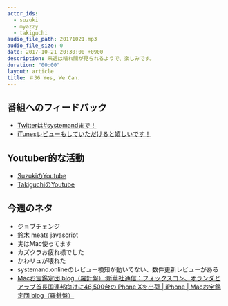 ```yaml
---
actor_ids:
  - suzuki
  - myazzy
  - takiguchi
audio_file_path: 20171021.mp3
audio_file_size: 0
date: 2017-10-21 20:30:00 +0900
description: 来週は晴れ間が見られるようで、楽しみです。
duration: "00:00"
layout: article
title: ＃36 Yes, We Can.
---
```

## 番組へのフィードバック
* [Twitterは#systemandまで！](https://twitter.com/search?q=%23systemand)
* [iTunesレビューもしていただけると嬉しいです！](https://itunes.apple.com/jp/podcast/systemand-online/id1205168408?mt=2)

## Youtuber的な活動
* [SuzukiのYoutube](https://www.youtube.com/channel/UCqTozqKO5AWD8OccCnW3Rvw)
* [TakiguchiのYoutube](https://www.youtube.com/channel/UCtoXGiMeDggQPdGoanDE2sA)


## 今週のネタ
* ジョブチェンジ
* 鈴木 meats javascript
* 実はMac使ってます
* カズクラお疲れ様でした
* かわリュが壊れた
* systemand.onlineのレビュー検知が動いてない、数件更新レビューがある
* [Macお宝鑑定団 blog（羅針盤）:新華社通信：フォックスコン、オランダとアラブ首長国連邦向けに46,500台のiPhone Xを出荷 | iPhone | Macお宝鑑定団 blog（羅針盤）](http://www.macotakara.jp/blog/iphone/entry-33565.html)

